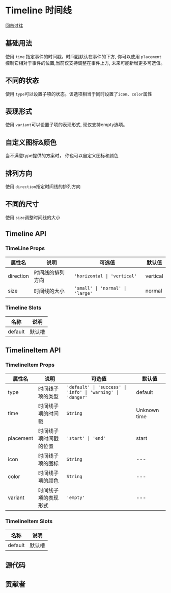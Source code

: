 # Timeline 时间线

回首过往


## 基础用法

使用 `time` 指定事件的时间戳。时间戳默认在事件的下方, 你可以使用 `placement`控制它相对于事件的位置,当前仅支持调整在事件上方,
未来可能新增更多可选值。

<demo
src="./src/basic.vue"
/>


## 不同的状态

使用 `type`可以设置子项的状态。该选项相当于同时设置了`icon`、`color`属性

<demo
src="./src/type.vue"
/>

## 表现形式

使用 `variant`可以设置子项的表现形式, 现仅支持empty选项。
<demo
src="./src/variant.vue"
/>


## 自定义图标&颜色

当不满意type提供的方案时， 你也可以自定义图标和颜色

<demo
src="./src/define.vue"
/>




## 排列方向

使用 `direction`指定时间线的排列方向

<demo
src="./src/dir.vue"
/>


## 不同的尺寸

使用 `size`调整时间线的大小

<demo
src="./src/size.vue"
/>

## Timeline API

### TimeLine Props

| 属性名    | 说明             | 可选值                           | 默认值   |
| --------- | ---------------- | -------------------------------- | -------- |
| direction | 时间线的排列方向 | `'horizontal \| 'vertical'`      | vertical |
| size      | 时间线的大小     | `'small' \| 'normal' \| 'large'` | normal   |

### Timeline Slots

| 名称    | 说明   |
| ------- | ------ |
| default | 默认槽 |



## TimelineItem API



### TimelineItem Props

| 属性名    | 说明                   | 可选值                                                      | 默认值       |
| --------- | ---------------------- | ----------------------------------------------------------- | ------------ |
| type      | 时间线子项的类型       | `'default' \| 'success' \| 'info' \| 'warning' \| 'danger'` | default      |
| time      | 时间线子项的时间戳     | `String`                                                    | Unknown time |
| placement | 时间线子项时间戳的位置 | `'start' \| 'end'`                                          | start        |
| icon      | 时间线子项的图标       | `String`                                                    | ---          |
| color     | 时间线子项的颜色       | `String`                                                    | ---          |
| variant   | 时间线子项的表现形式   | `'empty'`                                                   | ---          |

### TimelineItem Slots

| 名称    | 说明   |
| ------- | ------ |
| default | 默认槽 |


## 源代码
<SRep aim="STimeline"></SRep>

## 贡献者

<SMember></SMember>